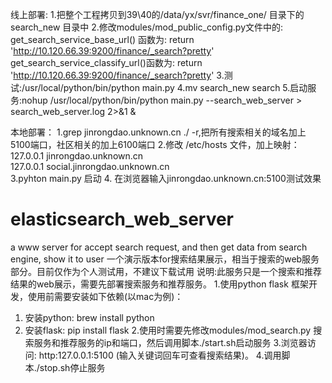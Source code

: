线上部署:
1.把整个工程拷贝到39\40的/data/yx/svr/finance_one/ 目录下的search_new 目录中
2.修改modules/mod_public_config.py文件中的:
  get_search_service_base_url() 函数为:
      return 'http://10.120.66.39:9200/finance/_search?pretty'
  get_search_service_classify_url()函数为:
    return 'http://10.120.66.39:9200/finance/_search?pretty'
3.测试:/usr/local/python/bin/python main.py
4.mv search_new search
5.启动服务:nohup /usr/local/python/bin/python  main.py --search_web_server > search_web_server.log 2>&1 &

本地部署：
1.grep jinrongdao.unknown.cn ./ -r,把所有搜索相关的域名加上5100端口，社区相关的加上6100端口
2.修改 /etc/hosts 文件，加上映射：
  127.0.0.1       jinrongdao.unknown.cn  
  127.0.0.1       social.jinrongdao.unknown.cn  
3.pyhton main.py 启动
4. 在浏览器输入jinrongdao.unknown.cn:5100测试效果

# elasticsearch_web_server
a www server for accept search request, and then get data from search engine, show it to user
一个演示版本for搜索结果展示，相当于搜索的web服务部分。目前仅作为个人测试用，不建议下载试用
说明:此服务只是一个搜索和推荐结果的web展示，需要先部署搜索服务和推荐服务。
1.使用python flask 框架开发，使用前需要安装如下依赖(以mac为例)：
1) 安装python: brew install python
2) 安装flask: pip install flask
2.使用时需要先修改modules/mod_search.py 搜索服务和推荐服务的ip和端口，然后调用脚本./start.sh启动服务
3.浏览器访问: http:127.0.0.1:5100 (输入关键词回车可查看搜索结果)。
4.调用脚本./stop.sh停止服务
